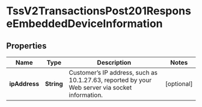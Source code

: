 
# TssV2TransactionsPost201ResponseEmbeddedDeviceInformation

## Properties
Name | Type | Description | Notes
------------ | ------------- | ------------- | -------------
**ipAddress** | **String** | Customer’s IP address, such as 10.1.27.63, reported by your Web server via socket information.  |  [optional]



